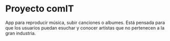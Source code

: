 # Proyecto comIT

App para reproducir música, subir canciones o albumes. Está pensada para que los usuarios puedan esuchar y conocer artistas que no pertenecen a la gran industria.
